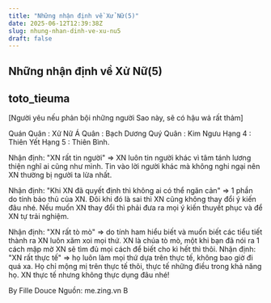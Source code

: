 ```yaml
---
title: "Những nhận định về Xử Nữ(5)"
date: 2025-06-12T12:39:38Z
slug: nhung-nhan-dinh-ve-xu-nu5
draft: false
---
```


## Những nhận định về Xử Nữ(5)

## toto_tieuma

‎[Người yêu nếu phản bội những người Sao này, sẽ có hậu wả rất thảm]
 
Quán Quân : Xử Nữ
Á Quân : Bạch Dương
Quý Quân : Kim Ngưu
Hạng 4 : Thiên Yết
Hạng 5 : Thiên Bình.
 
Nhận định: "XN rất tin người" => XN luôn tin người khác vì tâm tánh lương thiện nghĩ ai cũng như mình. Tin vào lời người khác mà không nghi ngại nên XN thường bị người ta lừa nhất.
 
Nhận định: "Khi XN đã quyết định thì không ai có thể ngăn cản" => 1 phần do tính bảo thủ của XN. Đôi khi đó là sai thì XN cũng không thay đổi ý kiến đâu nhé. Nếu muốn XN thay đổi thì phải đưa ra mọi ý kiến thuyết phục và để XN tự trải nghiệm.
 
Nhận định: "XN rất tò mò" => do tính ham hiểu biết và muốn biết các tiểu tiết thành ra XN luôn xăm xoi mọi thứ. XN là chúa tò mò, một khi bạn đã nói ra 1 cách mập mờ XN sẽ tìm đủ mọi cách để biết cho kì hết thì thôi.
Nhận định: "XN rất thực tế" => họ luôn làm mọi thứ dựa trên thực tế, không bao giờ đi quá xa. Họ chỉ mộng mị trên thực tế thôi, thực tế những điều trong khả năng họ. XN thực tế nhưng không thực dụng đâu nhé!

By Fille Douce
Nguồn: me.zing.vn
B